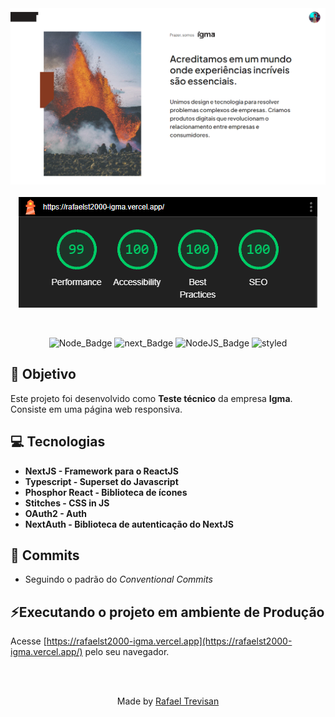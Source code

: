 <div align="center">

<img src="./public/images/homeprint.png"/>

 <br />
 <br />
<img src="./public/images/lighthouse.png"/>

&nbsp;

![Node_Badge][node_version_badge] ![next_Badge][next_badge] ![NodeJS_Badge][typescript] ![styled][styled]

</div>

## **:rocket: Objetivo**

Este projeto foi desenvolvido como **Teste técnico** da empresa **Igma**. Consiste em uma página web responsiva.

## **:computer: Tecnologias**

- **NextJS - Framework para o ReactJS**
- **Typescript - Superset do Javascript**
- **Phosphor React - Biblioteca de ícones**
- **Stitches - CSS in JS**
- **OAuth2 - Auth**
- **NextAuth - Biblioteca de autenticação do NextJS**

## **📩 Commits**

- Seguindo o padrão do *Conventional Commits*

## **⚡Executando o projeto em ambiente de Produção**

Acesse [https://rafaelst2000-igma.vercel.app](https://rafaelst2000-igma.vercel.app/) pelo seu navegador.

<br /> <br />
<div align="center">
  Made by <a href="https://www.linkedin.com/in/rafaelst2000/" target="_blank">Rafael Trevisan</a>
</div>

<!-- Badges -->

[node_version_badge]: https://img.shields.io/badge/Node-18.17.1-green
[next_badge]: https://img.shields.io/badge/Web-NextJS-blue
[typescript]: https://img.shields.io/badge/TS-Typescript-blue
[styled]: https://img.shields.io/badge/CSS-Stitches-yellow
